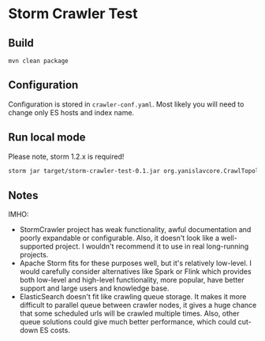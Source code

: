 # Storm Crawler Test

## Build

```shell script
mvn clean package
```

## Configuration 

Configuration is stored in `crawler-conf.yaml`. 
Most likely you will need to change only ES hosts and index name.

## Run local mode

Please note, storm 1.2.x is required!

``` sh
storm jar target/storm-crawler-test-0.1.jar org.yanislavcore.CrawlTopology -conf crawler-conf.yaml -local
```

## Notes

IMHO:

* StormCrawler project has weak functionality, awful documentation and poorly expandable or configurable. 
Also, it doesn't look like a well-supported project.
I wouldn't recommend it to use in real long-running projects.
* Apache Storm fits for these purposes well, but it's relatively low-level. 
I would carefully consider alternatives like Spark or Flink which provides both low-level and high-level functionality, 
more popular, have better support and large users and knowledge base.  
* ElasticSearch doesn't fit like crawling queue storage. It makes it more difficult to parallel queue between 
crawler nodes, it gives a huge chance that some scheduled urls will be crawled multiple times. 
Also, other queue solutions could give much better performance, which could cut-down ES costs. 